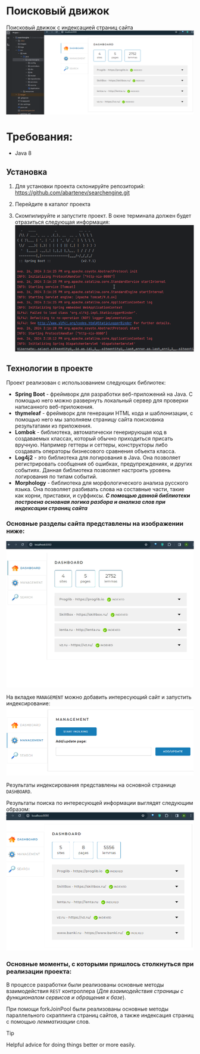 # Поисковый движок

Поисковый движок с индексацией страниц сайта
![Лого](images/logo.png)

# Требования:
* Java 8

## Установка
1) Для установки проекта склонируйте репозиторий:
https://github.com/abartenev/searchengine.git

2) Перейдите в каталог проекта
3) Скомпилируйте и запустите проект. В окне терминала должен будет отразиться следующая информация:
![Окно терминала сразу после запуска](images/terminal_info_when_app_started.png)

## Технологии в проекте
Проект реализован с использованием следующих библиотек:
* **Spring Boot** - фреймворк для разработки веб-приложений на Java. С помощью него можно развернуть локальный сервер для проверки написанного веб-приложения. 
* **thymeleaf** - фреймворк для генерации HTML кода и шаблонизации, 
с помощью него мы заполняем страницу сайта поисковика результатами из приложения.
* **Lombok** - библиотека, автоматически генерирующая код в создаваемых классах, который обычно приходиться присать вручную. 
Например геттеры и сеттеры, конструкторы либо создавать операторы бизнесового сравнения объекта класса.
* **Log4j2** - это библиотека для логирования в Java. Она позволяет регистрировать сообщения об ошибках, предупреждениях, и других событиях. Данная библиотека позволяет настроить уровень логирования по типам событий.
* **Morphology** - библиотека для морфологического анализа русского языка. Она позволяет разбивать слова на составные части, такие как корни, приставки, и суффиксы. 
**_С помощью данной библиотеки построена основная логика разбора и анализа слов при индексации страниц сайта_**

### Основные разделы сайта представлены на изображении ниже:
![Основные разделы сайта](images/page_parts.gif)

На вкладке `MANAGEMENT` можно добавить интересующий сайт и запустить индексирование:
![Вкладка добавления сайта для индексирования](images/add_page4index.png)

Результаты индексирования представлены на основной странице `DASHBOARD`.

Результаты поиска по интересующей информации выглядят следующим образом:
![Пример использования поиска по индексированным страницам](images/searchres_exampl.gif)

### Основные моменты, с которыми пришлось столкнуться при реализации проекта:
В процессе разработки были реализованы основные методы взаимодействия `REST` контроллера (_Для взаимодействия страницы с функционалом сервисов и обращения к базе_).

При помощи forkJoinPool были реализованы основные методы параллельного скраппинга страниц сайтов, а также индексация страниц с помощью _лемматизации_ слов.

> [!TIP]
> Helpful advice for doing things better or more easily.

